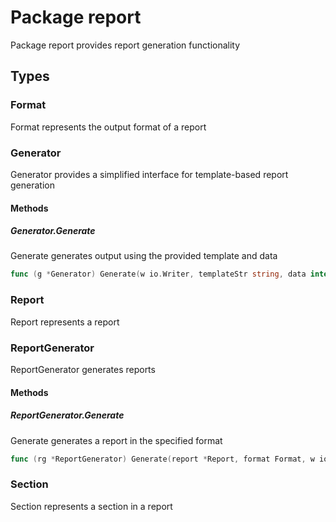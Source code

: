 # Package report

Package report provides report generation functionality


## Types

### Format

Format represents the output format of a report


### Generator

Generator provides a simplified interface for template-based report generation


#### Methods

##### Generator.Generate

Generate generates output using the provided template and data


```go
func (g *Generator) Generate(w io.Writer, templateStr string, data interface{}) error
```

### Report

Report represents a report


### ReportGenerator

ReportGenerator generates reports


#### Methods

##### ReportGenerator.Generate

Generate generates a report in the specified format


```go
func (rg *ReportGenerator) Generate(report *Report, format Format, w io.Writer) error
```

### Section

Section represents a section in a report


